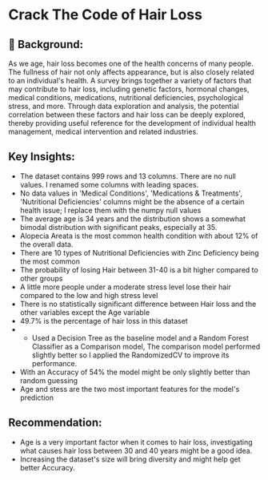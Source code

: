 # Crack The Code of Hair Loss
## 📖 Background:
As we age, hair loss becomes one of the health concerns of many people. The fullness of hair not only affects appearance, but is also closely related to an individual's health.
A survey brings together a variety of factors that may contribute to hair loss, including genetic factors, hormonal changes, medical conditions, medications, nutritional deficiencies, psychological stress, and more. 
Through data exploration and analysis, the potential 
correlation between these factors and hair loss can be deeply explored, thereby providing useful reference for the development of individual health management, medical intervention and related industries.

## Key Insights:
- The dataset contains 999 rows and 13 columns. There are no null values. I renamed some columns with leading spaces.
- No data values in 'Medical Conditions', 'Medications & Treatments', 'Nutritional Deficiencies' columns might be the absence of a certain health issue; I replace them with the numpy null values
- The average age is 34 years and the distribution shows a somewhat bimodal distribution with significant peaks, especially at 35.
- Alopecia Areata is the most common health condition with about 12% of the overall data.
- There are 10 types of Nutritional Deficiencies with Zinc Deficiency being the most common
- The probability of losing Hair between 31-40 is a bit higher compared to other groups
- A little more people under a moderate stress level lose their hair compared to the low and high stress level
- There is no statistically significant difference between Hair loss and the other variables except the Age variable
- 49.7% is the percentage of hair loss in this dataset
- - Used a Decision Tree as the baseline model and a Random Forest Classifier as a Comparison model, The comparison model performed slightly better so I applied the RandomizedCV to improve its performance.
- With an Accuracy of 54% the model might be only slightly better than random guessing
- Age and stess are the two most important features for the model's prediction

## Recommendation:
- Age is a very important factor when it comes to hair loss, investigating what causes hair loss between 30 and 40 years might be a good idea.
- Increasing the dataset's size will bring diversity and might help get better Accuracy.

